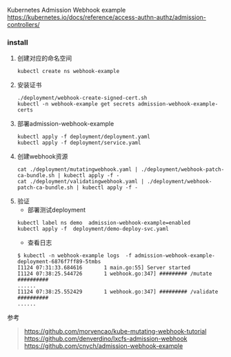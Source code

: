Kubernetes Admission Webhook example  
https://kubernetes.io/docs/reference/access-authn-authz/admission-controllers/

### install
1. 创建对应的命名空间
    ```shell script
    kubectl create ns webhook-example
    ```
2. 安装证书
    ```shell script
    ./deployment/webhook-create-signed-cert.sh
    kubectl -n webhook-example get secrets admission-webhook-example-certs
    ```
3. 部署admission-webhook-example
    ```shell script
    kubectl apply -f deployment/deployment.yaml
    kubectl apply -f deployment/service.yaml
    ```
4. 创建webhook资源
    ```shell script
    cat ./deployment/mutatingwebhook.yaml | ./deployment/webhook-patch-ca-bundle.sh | kubectl apply -f -
    cat ./deployment/validatingwebhook.yaml | ./deployment/webhook-patch-ca-bundle.sh | kubectl apply -f -
    ```
5. 验证
    * 部署测试deployment
    ```shell script 
    kubectl label ns demo  admission-webhook-example=enabled
    kubectl apply -f  deployment/demo-deploy-svc.yaml
    ```
    * 查看日志
    ```shell script
    $ kubectl -n webhook-example logs  -f admission-webhook-example-deployment-6876f7ff89-5tmbs
    I1124 07:31:33.684616       1 main.go:55] Server started
    I1124 07:38:25.544726       1 webhook.go:347] ######### /mutate ##########
    ......
    I1124 07:38:25.552429       1 webhook.go:347] ######### /validate ##########
    ......
    ```

参考
> https://github.com/morvencao/kube-mutating-webhook-tutorial 
> https://github.com/denverdino/lxcfs-admission-webhook
> https://github.com/cnych/admission-webhook-example
